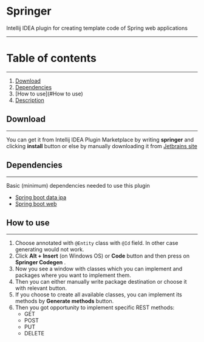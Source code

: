 # Springer
Intellij IDEA plugin for creating template code of Spring web applications
***

# Table of contents 
***
1. [Download](#Download)
2. [Dependencies](#Dependencies)
3. [How to use](#How to use)
4. [Description](#Description)

## Download
***
You can get it from Intellij IDEA Plugin Marketplace by writing **springer** and clicking **install** button 
or else by manually downloading it from [Jetbrains site](https://plugins.jetbrains.com/plugin/16910-springer)

## Dependencies
***
Basic (minimum) dependencies needed to use this plugin
* [Spring boot data jpa](https://mvnrepository.com/artifact/org.springframework.boot/spring-boot-starter-data-jpa)
* [Spring boot web](https://mvnrepository.com/artifact/org.springframework.boot/spring-boot-starter-web)

## How to use
***
1. Choose annotated with `@Entity` class with `@Id` field. 
   In other case generating would not work.
2. Click **Alt  + Insert** (on Windows OS) or **Code** button and then
   press on **Springer Codegen** .
3. Now you see a window with classes which you can implement and packages
   where you want to implement them.
4. Then you can either manually write package destination or choose it with relevant button.
5. If you choose to create all available classes, you can implement its methods by **Generate methods** button. 
6. Then you got opportunity to implement specific REST methods:
   * GET
   * POST
   * PUT
   * DELETE
